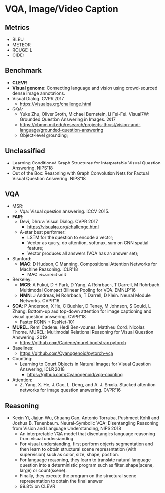 # VQA, Image/Video Caption

## Metrics
- BLEU
- METEOR
- ROUGE-L
- CIDEr

## Benchmark
- **CLEVR**
- **Visual genome**: Connecting language and vision using crowd-sourced dense image annotations.
- Visual Dialog. CVPR 2017
	- https://visualqa.org/challenge.html
- GQA:
	- Yuke Zhu, Oliver Groth, Michael Bernstein, Li Fei-Fei. Visual7W: Grounded Question Answering in Images. 2017
	- https://cbmm.mit.edu/research/projects-thrust/vision-and-language/grounded-question-answering
	- Object-level grounding;

## Unclassified
- Learning Conditioned Graph Structures for Interpretable Visual Question Answering. NIPS'18
- Out of the Box: Reasoning with Graph Convolution Nets for Factual Visual Question Answering. NIPS'18

## VQA
- MSR:
	- Vqa: Visual question answering. ICCV 2015.
- **FAIR**:
	- Devi, Dhruv: Visual Dialog. CVPR 2017
		- https://visualqa.org/challenge.html
	- A-star best performer:
		- LSTM for the question to encode a vector;
		- Vector as query, do attention, softmax, sum on CNN spatial feature;
		- Vector produces all answers (VQA has an answer set);
- Stanford:
	- **MAC**: D Hudson, C Manning. Compositional Attention Networks for Machine Reasoning. ICLR'18
		- MAC recurrent unit
- Berkeley:
	- **MCB**: A Fukui, D H Park, D Yang, A Rohrbach, T Darrell, M Rohrbach. Multimodal Compact Bilinear Pooling for VQA. EMNLP'16
	- **NMN**: J Andreas, M Rohrbach, T Darrell, D Klein. Neural Module Networks. CVPR'16
- **SOA**: P Anderson, X He, C Buehler, D Teney, M Johnson, S Gould, L Zhang. Bottom-up and top-down attention for image captioning and visual question answering. CVPR'18
	- Faster RCNN + ResNet-101
- **MUREL**. Remi Cadene, Hedi Ben-younes, Matthieu Cord, Nicolas Thome. MUREL: Multimodal Relational Reasoning for Visual Question Answering. 2019
	- https://github.com/Cadene/murel.bootstrap.pytorch
- Baselines:
	- https://github.com/Cyanogenoid/pytorch-vqa
- Counting:
	- Learning to Count Objects in Natural Images for Visual Question Answering, ICLR 2018
		- https://github.com/Cyanogenoid/vqa-counting
- Attention:
	- Z. Yang, X. He, J. Gao, L. Deng, and A. J. Smola. Stacked attention networks for image question answering. CVPR'16

## Reasoning
- Kexin Yi, Jiajun Wu, Chuang Gan, Antonio Torralba, Pushmeet Kohli and Joshua B. Tenenbaum. Neural-Symbolic VQA: Disentangling Reasoning from Vision and Language Understanding, NIPS 2018
	- An interpretable VQA model that disentangles language reasoning from visual understanding
	- For visual understanding, first perform objects segmentation and then learn to obtain structural scene representation (with supervision) such as color, size, shape, position.
	- For language reasoning, they learn to translate natural language question into a deterministic program such as filter_shape(scene, large) or count(scene). 
	- Finally, they execute the program on the structural scene representation to obtain the final answer
	- 99.8% on CLEVR
